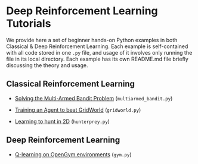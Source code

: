 # Deep Reinforcement Learning Tutorials

We provide here a set of beginner hands-on Python examples in both Classical & Deep Reinforcement Learning. Each example is self-contained with all code stored in one `.py` file, and usage of it involves only running the file in its local directory. Each example has its own README.md file briefly discussing the theory and usage. 


 ## Classical Reinforcement Learning
 
* [Solving the Multi-Armed Bandit Problem](https://github.com/ankonzoid/Reinforcement-Learning-Tutorials/tree/master/multiarmed_bandit) (`multiarmed_bandit.py`)

* [Training an Agent to beat GridWorld](https://github.com/ankonzoid/Reinforcement-Learning-Tutorials/tree/master/gridworld) (`gridworld.py`) 

* [Learning to hunt in 2D](https://github.com/ankonzoid/Reinforcement-Learning-Tutorials/tree/master/hunterprey) (`hunterprey.py`) 

 ## Deep Reinforcement Learning
 
* [Q-learning on OpenGym environments](https://github.com/ankonzoid/Reinforcement-Learning-Tutorials/tree/master/gym) (`gym.py`)
